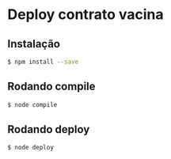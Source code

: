 # Deploy contrato vacina

## Instalação

```sh
$ npm install --save
```

## Rodando compile

```sh
$ node compile
```

## Rodando deploy

```sh
$ node deploy
```

